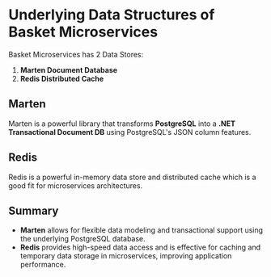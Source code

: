 # Underlying Data Structures of Basket Microservices

Basket Microservices has 2 Data Stores:

1. **Marten Document Database**
2. **Redis Distributed Cache**

## Marten

Marten is a powerful library that transforms **PostgreSQL** into a **.NET Transactional Document DB** using PostgreSQL's JSON column features.

## Redis

Redis is a powerful in-memory data store and distributed cache which is a good fit for microservices architectures.

## Summary

- **Marten** allows for flexible data modeling and transactional support using the underlying PostgreSQL database.
- **Redis** provides high-speed data access and is effective for caching and temporary data storage in microservices, improving application performance.